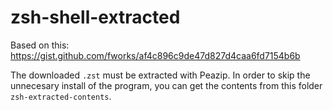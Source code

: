 # zsh-shell-extracted

Based on this: https://gist.github.com/fworks/af4c896c9de47d827d4caa6fd7154b6b

The downloaded `.zst` must be extracted with Peazip. In order to skip the unnecesary install of the program, you can get the contents from this folder `zsh-extracted-contents`.
